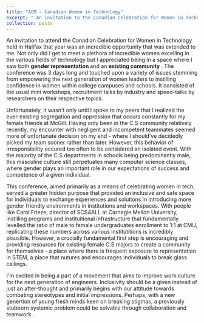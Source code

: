 ```yaml
---
title: "ACM - Canadian Women in Technology"
excerpt: " An invitation to the Canadian Celebration for Women in Technology in Halifax 2018 opened up my eyes to the lack of inclusion and communities present for women in technology. "
collection: posts
---
```


An invitation to attend the Canadian Celebration for Women in Technology held in Halifax that year was an incredible opportunity that was extended to me. Not only did I get to meet a plethora of incredible women excelling in the various fields of technology but I appreciated being in a space where I saw both <b> gender representation </b> and an <b> existing community </b>. The conference was 3 days long and touched upon a variety of issues stemming from empowering the next generation of women leaders to instilling confidence in women within college campuses and schools. It consisted of the usual mini workshops, recruitment talks by industry and speed-talks by researchers on their respective topics. <br> 

Unfortunately, it wasn't only until I spoke to my peers that I realized the ever-existing segregation and oppression that occurs constantly for my female friends at McGill. Having only been in the C.S community relatively recently, my encounter with negligent and incompetent teammates seemed more of unfortunate decision on my end - where I should've decidedly picked my team sooner rather than later. However, this behavior of irresponsibility occured too often to be considered an isolated event. With the majority of the C.S departments in schools being predominantly male, this masculine culture still perpetuates many computer science classes, where gender plays an important role in our expectations of success and competence of a given individual. <br> 

This conference, aimed primarily as a means of celebrating women in tech, served a greater hidden purpose that provided an inclusive and safe space for individuals to exchange experiences and solutions in introducing more gender friendly environments in institutions and workspaces. With people like Carol Frieze, director of SCS4ALL at Carnegie Mellon University, instilling programs and instituitional infrastructure that fundamentally levelled the ratio of male to female undergraduates enrollment to 1:1 at CMU, replicating these numbers across various institutitions is incredibly plausible. However, a crucially fundamental first step is encouraging and providing resources for existing female C.S majors to create a community for themselves - a place where there is frequent exposure to representation in STEM, a place that nutures and encourages individuals to break glass ceilings. <br> 

I'm excited in being a part of a movement that aims to improve work culture for the next generation of engineers. Inclusivity should be a given instead of just an after-thought and primarily begins with our attitude towards combating stereotypes and initial impressions. Perhaps, with a new genertion of young fresh minds keen on breaking stigmas, a previously stubborn systemic problem could be solvable through collaboration and teamwork. 
